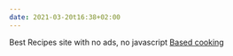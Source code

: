 ```yaml
---
date: 2021-03-20t16:38+02:00
---
```


Best Recipes site with no ads, no javascript
[Based cooking](https://based.cooking/)
